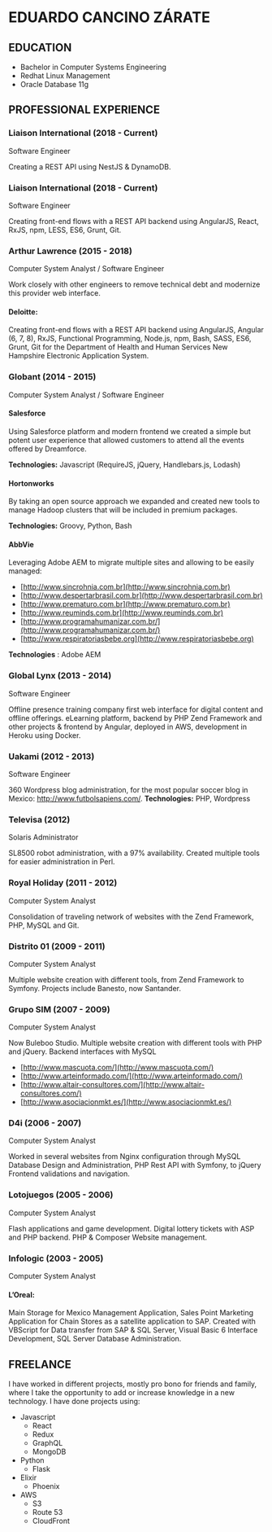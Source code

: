 # EDUARDO CANCINO ZÁRATE

## EDUCATION

- Bachelor in Computer Systems Engineering
- Redhat Linux Management
- Oracle Database 11g

## PROFESSIONAL EXPERIENCE

### Liaison International (2018 - Current)

Software Engineer

Creating a REST API using NestJS & DynamoDB.

### Liaison International (2018 - Current)

Software Engineer

Creating front-end flows with a REST API backend using AngularJS, React, RxJS, npm, LESS, ES6, Grunt, Git.

### Arthur Lawrence (2015 - 2018)

Computer System Analyst / Software Engineer

Work closely with other engineers to remove technical debt and modernize this provider web interface.

#### Deloitte: 
Creating front-end flows with a REST API backend using AngularJS, Angular (6, 7, 8), RxJS, Functional Programming, Node.js, npm, Bash, SASS, ES6, Grunt, Git for the Department of Health and Human Services New Hampshire Electronic Application System.

### Globant (2014 - 2015)
Computer System Analyst / Software Engineer

#### Salesforce 
Using Salesforce platform and modern frontend we created a simple but potent user experience that allowed customers to attend all the events offered by Dreamforce. 

**Technologies:** Javascript (RequireJS, jQuery, Handlebars.js, Lodash)
      
#### Hortonworks 
By taking an open source approach we expanded and created new tools to manage Hadoop clusters that will be included in premium packages.

**Technologies:** Groovy, Python, Bash

#### AbbVie 
Leveraging Adobe AEM to migrate multiple sites and allowing to be easily managed:
- [http://www.sincrohnia.com.br](http://www.sincrohnia.com.br)
- [http://www.despertarbrasil.com.br](http://www.despertarbrasil.com.br)
- [http://www.prematuro.com.br](http://www.prematuro.com.br)
- [http://www.reuminds.com.br](http://www.reuminds.com.br)
- [http://www.programahumanizar.com.br/](http://www.programahumanizar.com.br/)
- [http://www.respiratoriasbebe.org](http://www.respiratoriasbebe.org)

**Technologies** : Adobe AEM

### Global Lynx (2013 - 2014)
Software Engineer

Offline presence training company first web interface for digital content and offline offerings. eLearning platform, backend by PHP Zend Framework​ and other projects & frontend by Angular, deployed in AWS, development in Heroku using Docker.

### Uakami (2012 - 2013)
Software Engineer

360 Wordpress blog administration, for the most popular soccer blog in Mexico: http://www.futbolsapiens.com/.
**Technologies:** PHP, Wordpress

### Televisa (2012)
Solaris Administrator

SL8500 robot administration, with a 97% availability. Created multiple tools for easier administration in Perl.

### Royal Holiday (2011 - 2012)
Computer System Analyst

Consolidation of traveling network of websites with the Zend Framework, PHP, MySQL and Git.

### Distrito 01 (2009 - 2011)
Computer System Analyst

Multiple website creation with different tools, from Zend Framework to Symfony.
Projects include Banesto, now Santander.

### Grupo SIM (2007 - 2009)
Computer System Analyst

Now Buleboo Studio. Multiple website creation with different tools with PHP and jQuery. Backend interfaces with MySQL
- [http://www.mascuota.com/](http://www.mascuota.com/)
- [http://www.arteinformado.com/](http://www.arteinformado.com/)
- [http://www.altair-consultores.com/](http://www.altair-consultores.com/)
- [http://www.asociacionmkt.es/](http://www.asociacionmkt.es/)

### D4i (2006 - 2007)
Computer System Analyst

Worked in several websites from Nginx configuration through MySQL Database Design and Administration, PHP Rest API with Symfony, to jQuery Frontend validations and navigation.

### Lotojuegos (2005 - 2006)
Computer System Analyst

Flash applications and game development. Digital lottery tickets with ASP and PHP backend. PHP & Composer Website management.

### Infologic (2003 - 2005)
Computer System Analyst

#### L’Oreal:
Main Storage for Mexico Management Application, Sales Point Marketing Application for Chain Stores as a satellite application to SAP. Created with VBScript for Data transfer from SAP & SQL Server, Visual Basic 6 Interface Development, SQL Server Database Administration.

## FREELANCE

I have worked in different projects, mostly pro bono for friends and family, where I
take the opportunity to add or increase knowledge in a new technology.
I have done projects using:

- Javascript
  - React
  - Redux
  - GraphQL
  - MongoDB
- Python
  - Flask
- Elixir
  - Phoenix
- AWS
  - S3
  - Route 53
  - CloudFront
